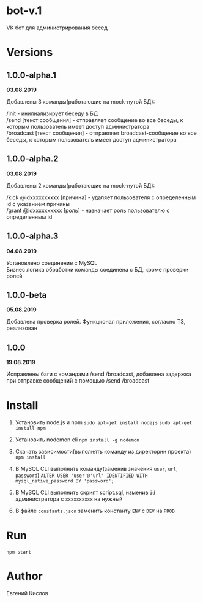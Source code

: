 # bot-v.1

VK бот для администрирования бесед

# Versions

## 1.0.0-alpha.1
**03.08.2019**

Добавлены 3 команды(работающие на mock-нутой БД):

/init - инилиализирует беседу в БД <br/>
/send [текст сообщения] - отправляет сообщение во все беседы, к которым пользователь имеет доступ администратора <br/>
/broadcast [текст сообщения] - отправляет broadcast-сообщение во все беседы, к которым пользователь имеет доступ администратора <br/>

## 1.0.0-alpha.2
**03.08.2019**

Добавлены 2 команды(работающие на mock-нутой БД):

/kick @idxxxxxxxxxx [причина] - удаляет пользователя с определенным id с указанием причины  <br/>
/grant @idxxxxxxxxxx [роль] - назначает роль пользователю с определенным id <br/>

## 1.0.0-alpha.3
**04.08.2019**

Установлено соединение с MySQL <br/>
Бизнес логика обработки команды соединена с БД, кроме проверки ролей

## 1.0.0-beta
**05.08.2019**

Добавлена проверка ролей. Функционал приложения, согласно ТЗ, реализован <br/>

## 1.0.0
**19.08.2019**

Исправлены баги с командами /send /broadcast, добавлена задержка при отправке сообщений с помощью /send /broadcast <br/>

# Install

1. Установить node.js и npm
``` sudo apt-get install nodejs ```
``` sudo apt-get install npm ```

2. Установить nodemon cli
``` npm install -g nodemon ```

3. Скачать зависимости(выполнять команду из директории проекта)
``` npm install ```

4. В MySQL CLI выполнить команду(заменив значения ``` user ```, ``` url ```, ``` password ```)
``` ALTER USER 'user'@'url' IDENTIFIED WITH mysql_native_password BY 'password'; ```

5. В MySQL CLI выполнить скрипт script.sql, изменив ```id``` администратора с ```xxxxxxxxxx``` на нужный

6. В файле ```constants.json``` заменить константу ```ENV``` c ```DEV``` на ```PROD```

# Run
``` npm start ```

# Author

Евгений Кислов